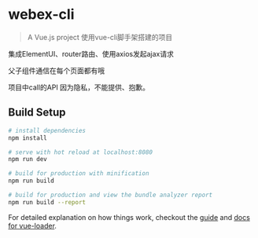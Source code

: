# webex-cli

> A Vue.js project
使用vue-cli脚手架搭建的项目

集成ElementUI、router路由、使用axios发起ajax请求

父子组件通信在每个页面都有哦

项目中call的API 因为隐私，不能提供、抱歉。

## Build Setup

``` bash
# install dependencies
npm install

# serve with hot reload at localhost:8080
npm run dev

# build for production with minification
npm run build

# build for production and view the bundle analyzer report
npm run build --report
```

For detailed explanation on how things work, checkout the [guide](http://vuejs-templates.github.io/webpack/) and [docs for vue-loader](http://vuejs.github.io/vue-loader).
